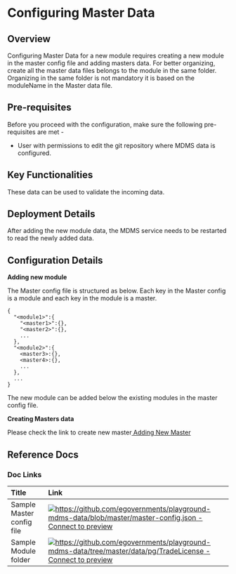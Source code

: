 # Configuring Master Data

## Overview <a id="Overview"></a>

Configuring Master Data for a new module requires creating a new module in the master config file and adding masters data. For better organizing, create all the master data files belongs to the module in the same folder. Organizing in the same folder is not mandatory it is based on the moduleName in the Master data file.

## Pre-requisites <a id="Pre-requisites"></a>

Before you proceed with the configuration, make sure the following pre-requisites are met -

* User with permissions to edit the git repository where MDMS data is configured.

## Key Functionalities <a id="Key-Functionalities"></a>

These data can be used to validate the incoming data.

## Deployment Details <a id="Deployment-Details"></a>

After adding the new module data, the MDMS service needs to be restarted to read the newly added data.

## Configuration Details <a id="Configuration-Details"></a>

**Adding new module**

The Master config file is structured as below. Each key in the Master config is a module and each key in the module is a master.

```text
{
  "<module1>":{
    "<master1>":{},
    "<master2>":{},
    ...
  },
  "<module2>":{
    <master3>:{},
    <master4>:{},
    ...
  },
  ...
}
```

The new module can be added below the existing modules in the master config file.

**Creating Masters data**

Please check the link to create new master[ Adding New Master](https://digit-discuss.atlassian.net/wiki/spaces/DD/pages/644874241/Adding+New+Master)

## Reference Docs <a id="Reference-Docs"></a>

### Doc Links <a id="Doc-Links"></a>

| **Title** | **Link** |
| :--- | :--- |
| Sample Master config file | [![](https://github.githubassets.com/favicon.ico)https://github.com/egovernments/playground-mdms-data/blob/master/master-config.json - Connect to preview](https://github.com/egovernments/playground-mdms-data/blob/master/master-config.json) |
| Sample Module folder | [![](https://github.githubassets.com/favicon.ico)https://github.com/egovernments/playground-mdms-data/tree/master/data/pg/TradeLicense - Connect to preview](https://github.com/egovernments/playground-mdms-data/tree/master/data/pg/TradeLicense) |

